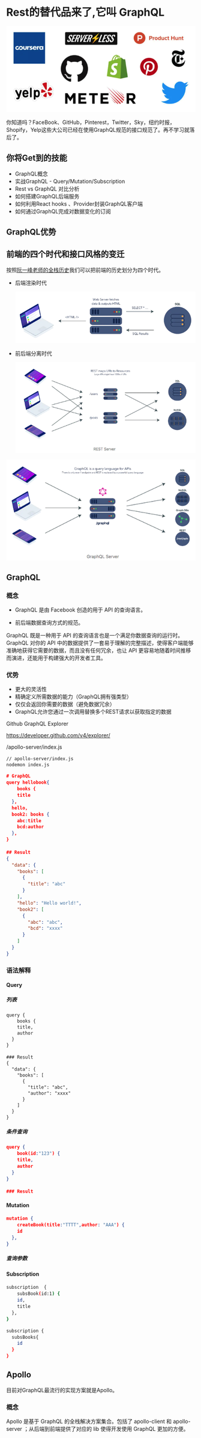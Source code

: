 # Rest的替代品来了,它叫 GraphQL

![image-20200618153513760](assets/image-20200618153513760.png)

你知道吗？FaceBook、GitHub，Pinterest，Twitter，Sky，纽约时报，Shopify，Yelp这些大公司已经在使用GraphQL规范的接口规范了。再不学习就落后了。

## 你将Get到的技能

- GraphQL概念
- 实战GraphQL - Query/Mutation/Subscription
- Rest vs GraphQL 对比分析
- 如何搭建GraphQL后端服务
- 如何利用React hooks 、Provider封装GraphQL客户端
- 如何通过GraphQL完成对数据变化的订阅



## GraphQL优势

## 前端的四个时代和接口风格的变迁



按照[阮一峰老师的全栈历史](https://github.com/ruanyf/jstraining/blob/master/docs/history.md)我们可以把前端的历史划分为四个时代。

- 后端渲染时代

  ![image-20200618112722744](assets/image-20200618112722744.png)

- 前后端分离时代

  ![image-20200618113108725](assets/image-20200618113108725.png)

![image-20200618113050301](assets/image-20200618113050301.png)

## GraphQL

### 概念
- GraphQL 是由 Facebook 创造的用于 API 的查询语言。

- 前后端数据查询方式的规范。

GraphQL 既是一种用于 API 的查询语言也是一个满足你数据查询的运行时。 GraphQL 对你的 API 中的数据提供了一套易于理解的完整描述，使得客户端能够准确地获得它需要的数据，而且没有任何冗余，也让 API 更容易地随着时间推移而演进，还能用于构建强大的开发者工具。



### 优势

- 更大的灵活性
- 精确定义所需数据的能力（GraphQL拥有强类型）
- 仅仅会返回你需要的数据（避免数据冗余）
- GraphQL允许您通过一次调用替换多个REST请求以获取指定的数据



Github GraphQL Explorer

https://developer.github.com/v4/explorer/



/apollo-server/index.js

```
// apollo-server/index.js
nodemon index.js
```



```json
# GraphQL
query hellobook{
	books {
    title
  },
  hello,
  book2: books {
    abc:title
    bcd:author
  },
}

## Result
{
  "data": {
    "books": [
      {
        "title": "abc"
      }
    ],
    "hello": "Hello world!",
    "book2": [
      {
        "abc": "abc",
        "bcd": "xxxx"
      }
    ]
  }
}
```



### 语法解释

#### Query

##### 列表

```
query {
	books {
    title,
    author
  }
}

### Result
{
  "data": {
    "books": [
      {
        "title": "abc",
        "author": "xxxx"
      }
    ]
  }
}
```

##### 条件查询

```json
query {
	book(id:"123") {
    title,
    author
  }
}

### Result
```





#### Mutation

```json
mutation {
	createBook(title:"TTTT",author: "AAA") {
    id
  },
}
```

##### 查询参数



#### Subscription

```bash
subscription  {
	subsBook(id:1) {
    id,
    title
  },
}

```



```bash
subscription {
  subsBooks{
    id
  }
}
```













## Apollo

目前对GraphQL最流行的实现方案就是Apollo。



### 概念

Apollo 是基于 GraphQL 的全栈解决方案集合。包括了 apollo-client 和 apollo-server ；从后端到前端提供了对应的 lib 使得开发使用 GraphQL 更加的方便。







